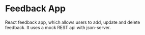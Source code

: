 # Feedback App

React feedback app, which allows users to add, update and delete feedback. It uses a mock REST api with json-server.
